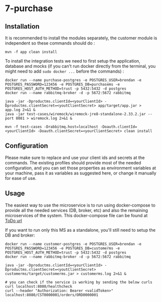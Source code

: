 # 7-purchase

## Installation
It is recommended to install the modules separately, the customer module is independent so these commands should do :
```
mvn -f app clean install
```
To install the integration tests we need to first setup the application, database and mocks (if you can't run docker directly from the terminal, you might need to add `sudo docker ...` before the commands) :
```
docker run --name purchase-postgres -e POSTGRES_USER=brendan -e POSTGRES_PASSWORD=123456 -e POSTGRES_DB=purchasems -e POSTGRES_HOST_AUTH_METHOD=trust -p 5432:5432 -d postgres
docker run --name rabbitmq-broker -d -p 5672:5672 rabbitmq

java -jar -Dproductms.clientId=<yourClientId> -Dproductms.clientSecret=<youtClientSecret> app/target/app.jar > app.log 2>&1 &
java -jar test-cases/wiremock/wiremock-jre8-standalone-2.33.2.jar --port 8081 > wiremock.log 2>&1 &

mvn -f test-cases -Drabbitmq.host=localhost -Doauth.clientId=<yourClientId> -Doauth.clientSecret=<yourClientSecret> clean install
```

## Configuration

Please make sure to replace and use your client ids and secrets at the commands. The existing profiles should provide most of the needed configuration, and you can set those properties as environment variables at your machine, pass it as variables as suggested here, or change it manually for ease of use.

## Usage

The easiest way to use the microservice is to run using docker-compose to provide all the needed services (DB, broker, etc) and also the remaining microservices of the system. This docker-compose file can be found at [ToDo url](https://www.google.com)

If you want to run only this MS as a standalone, you'll still need to setup the DB and broker:

```
docker run --name customer-postgres -e POSTGRES_USER=brendan -e POSTGRES_PASSWORD=123456 -e POSTGRES_DB=customerms -e POSTGRES_HOST_AUTH_METHOD=trust -p 5432:5432 -d postgres
docker run --name rabbitmq-broker -d -p 5672:5672 rabbitmq

java -jar -Dproductms.clientId=<yourClientId> -Dproductms.clientSecret=<youtClientSecret> customerms/target/customerms.jar > customerms.log 2>&1 &

# you can check if the service is working by sending the below curls
curl localhost:8080/healthcheck
curl --header "Authorization: Bearer <validToken>" localhost:8080/CST0000001/orders/ORD0000001
```
